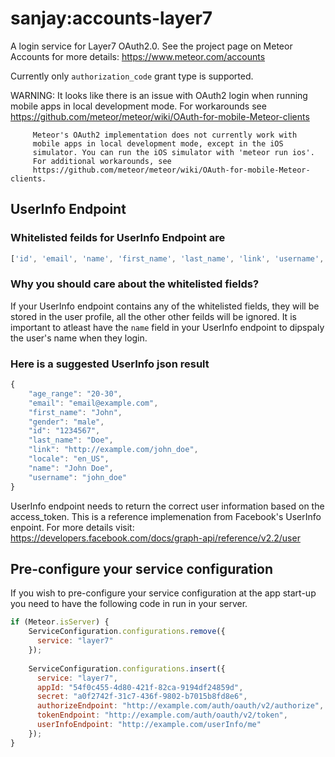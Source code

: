 sanjay:accounts-layer7
======================

A login service for Layer7 OAuth2.0. See the project page on Meteor Accounts for more details: https://www.meteor.com/accounts

Currently only `authorization_code` grant type is supported. 

WARNING: It looks like there is an issue with OAuth2 login when running mobile apps in local development mode. For workarounds see https://github.com/meteor/meteor/wiki/OAuth-for-mobile-Meteor-clients
         
         Meteor's OAuth2 implementation does not currently work with
         mobile apps in local development mode, except in the iOS
         simulator. You can run the iOS simulator with 'meteor run ios'.
         For additional workarounds, see
         https://github.com/meteor/meteor/wiki/OAuth-for-mobile-Meteor-clients.

UserInfo Endpoint
-----------------

### Whitelisted feilds for UserInfo Endpoint are

```javascript
['id', 'email', 'name', 'first_name', 'last_name', 'link', 'username', 'gender', 'locale', 'age_range']
```
### Why you should care about the whitelisted fields?

If your UserInfo endpoint contains any of the whitelisted fields, they will be stored in the user profile, all the other other feilds will be ignored. It is important to atleast have the `name` field in your UserInfo endpoint to dipspaly the user's name when they login.

### Here is a suggested UserInfo json result

```javascript
{
    "age_range": "20-30",
    "email": "email@example.com",
    "first_name": "John",
    "gender": "male",
    "id": "1234567",
    "last_name": "Doe",
    "link": "http://example.com/john_doe",
    "locale": "en_US",
    "name": "John Doe",
    "username": "john_doe"
}
```

UserInfo endpoint needs to return the correct user information based on the access_token. 
This is a reference implemenation from Facebook's UserInfo enpoint. 
For more details visit: https://developers.facebook.com/docs/graph-api/reference/v2.2/user

Pre-configure your service configuration
----------------------------------------

If you wish to pre-configure your service configuration at the app start-up you need to have the following code in run in your server.

```javascript
if (Meteor.isServer) {
    ServiceConfiguration.configurations.remove({
      service: "layer7"
    });
    
    ServiceConfiguration.configurations.insert({
      service: "layer7",
      appId: "54f0c455-4d80-421f-82ca-9194df24859d",
      secret: "a0f2742f-31c7-436f-9802-b7015b8fd8e6",
      authorizeEndpoint: "http://example.com/auth/oauth/v2/authorize",
      tokenEndpoint: "http://example.com/auth/oauth/v2/token",
      userInfoEndpoint: "http://example.com/userInfo/me"
    });
}
```


